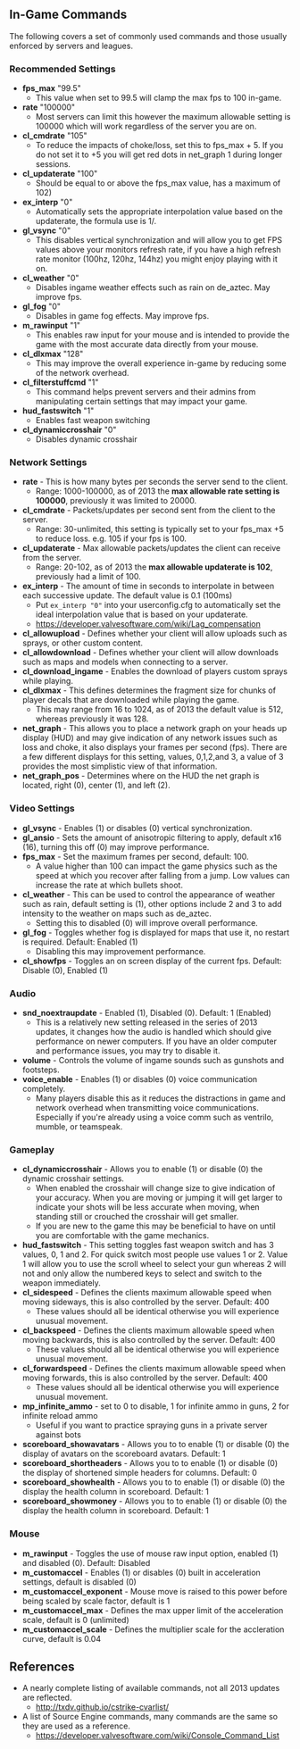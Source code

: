 ## In-Game Commands
The following covers a set of commonly used commands and those usually enforced by servers and leagues.

### Recommended Settings
   - **fps_max** "99.5"
      - This value when set to 99.5 will clamp the max fps to 100 in-game.
   - **rate** "100000"
      - Most servers can limit this however the maximum allowable setting is 100000 which will work regardless of the server you are on.
   - **cl_cmdrate** "105"
      - To reduce the impacts of choke/loss, set this to fps_max + 5. If you do not set it to +5 you will get red dots in net_graph 1 during longer sessions.
   - **cl_updaterate** "100" 
      - Should be equal to or above the fps_max value, has a maximum of 102)
   - **ex_interp** "0"
      - Automatically sets the appropriate interpolation value based on the updaterate, the formula use is 1/<updaterate>.
   - **gl_vsync** "0"
      - This disables vertical synchronization and will allow you to get FPS values above your monitors refresh rate, if you have a high refresh rate monitor (100hz, 120hz, 144hz) you might enjoy playing with it on.
   - **cl_weather** "0"
      - Disables ingame weather effects such as rain on de_aztec. May improve fps.
   - **gl_fog** "0"
      - Disables in game fog effects. May improve fps.
   - **m_rawinput** "1"
      - This enables raw input for your mouse and is intended to provide the game with the most accurate data directly from your mouse.
   - **cl_dlxmax** "128"
      - This may improve the overall experience in-game by reducing some of the network overhead.
   - **cl_filterstuffcmd** "1"
      - This command helps prevent servers and their admins from manipulating certain settings that may impact your game.
   - **hud_fastswitch** "1"
      - Enables fast weapon switching
   - **cl_dynamiccrosshair** "0"
      - Disables dynamic crosshair

### Network Settings
   - **rate** - This is how many bytes per seconds the server send to the client.
      - Range: 1000-100000, as of 2013 the **max allowable rate setting is 100000**, previously it was limited to 20000.
   - **cl_cmdrate** - Packets/updates per second sent from the client to the server.
      - Range: 30-unlimited, this setting is typically set to your fps_max +5 to reduce loss. e.g. 105 if your fps is 100.
   - **cl_updaterate** - Max allowable packets/updates the client can receive from the server.
      - Range: 20-102, as of 2013 the **max allowable updaterate is 102**, previously had a limit of 100.
   - **ex_interp** - The amount of time in seconds to interpolate in between each successive update. The default value is 0.1 (100ms)
      - Put `ex_interp "0"` into your userconfig.cfg to automatically set the ideal interpolation value that is based on your updaterate.
      - https://developer.valvesoftware.com/wiki/Lag_compensation
   - **cl_allowupload** - Defines whether your client will allow uploads such as sprays, or other custom content.
   - **cl_allowdownload** - Defines whether your client will allow downloads such as maps and models when connecting to a server.
   - **cl_download_ingame** - Enables the download of players custom sprays while playing.
   - **cl_dlxmax** - This defines determines the fragment size for chunks of player decals that are downloaded while playing the game.
      - This may range from 16 to 1024, as of 2013 the default value is 512, whereas previously it was 128.
   - **net_graph** - This allows you to place a network graph on your heads up display (HUD) and may give indication of any network issues such as loss and choke, it also displays your frames per second (fps). There are a few different displays for this setting, values, 0,1,2,and 3, a value of 3 provides the most simplistic view of that information.
   - **net_graph_pos** - Determines where on the HUD the net graph is located, right (0), center (1), and left (2).

### Video Settings
   - **gl_vsync** - Enables (1) or disables (0) vertical synchronization.
   - **gl_ansio** - Sets the amount of anisotropic filtering to apply, default x16 (16), turning this off (0) may improve performance.
   - **fps_max** - Set the maximum frames per second, default: 100.
      - A value higher than 100 can impact the game physics such as the speed at which you recover after falling from a jump. Low values can increase the rate at which bullets shoot.
   - **cl_weather** - This can be used to control the appearance of weather such as rain, default setting is (1), other options include 2 and 3 to add intensity to the weather on maps such as de_aztec.
      - Setting this to disabled (0) will improve overall performance.
   - **gl_fog** - Toggles whether fog is displayed for maps that use it, no restart is required. Default: Enabled (1)
      - Disabling this may improvement performance.
   - **cl_showfps** - Toggles an on screen display of the current fps. Default: Disable (0), Enabled (1)
   
### Audio
   - **snd_noextraupdate** - Enabled (1), Disabled (0). Default: 1 (Enabled)
      - This is a relatively new setting released in the series of 2013 updates, it changes how the audio is handled which should give performance on newer computers. If you have an older computer and performance issues, you may try to disable it.
   - **volume** - Controls the volume of ingame sounds such as gunshots and footsteps.
   - **voice_enable** - Enables (1) or disables (0) voice communication completely.
      - Many players disable this as it reduces the distractions in game and network overhead when transmitting voice communications. Especially if you're already using a voice comm such as ventrilo, mumble, or teamspeak.
   
### Gameplay
   - **cl_dynamiccrosshair** - Allows you to enable (1) or disable (0) the dynamic crosshair settings. 
      - When enabled the crosshair will change size to give indication of your accuracy. When you are moving or jumping it will get larger to indicate your shots will be less accurate when moving, when standing still or crouched the crosshair will get smaller.
      - If you are new to the game this may be beneficial to have on until you are comfortable with the game mechanics.
   - **hud_fastswitch** - This setting toggles fast weapon switch and has 3 values, 0, 1 and 2. For quick switch most people use values 1 or 2. Value 1 will allow you to use the scroll wheel to select your gun whereas 2 will not and only allow the numbered keys to select and switch to the weapon immediately.
   - **cl_sidespeed** - Defines the clients maximum allowable speed when moving sideways, this is also controlled by the server. Default: 400
      - These values should all be identical otherwise you will experience unusual movement.
   - **cl_backspeed** - Defines the clients maximum allowable speed when moving backwards, this is also controlled by the server. Default: 400
      - These values should all be identical otherwise you will experience unusual movement.
   - **cl_forwardspeed** - Defines the clients maximum allowable speed when moving forwards, this is also controlled by the server. Default: 400
      - These values should all be identical otherwise you will experience unusual movement.
   - **mp_infinite_ammo** - set to 0 to disable, 1 for infinite ammo in guns, 2 for infinite reload ammo
      - Useful if you want to practice spraying guns in a private server against bots
   - **scoreboard_showavatars** - Allows you to to enable (1) or disable (0) the display of avatars on the scoreboard avatars. Default: 1
   - **scoreboard_shortheaders** - Allows you to to enable (1) or disable (0) the display of shortened simple headers for columns. Default: 0
   - **scoreboard_showhealth** - Allows you to to enable (1) or disable (0) the display the health column in scoreboard. Default: 1
   - **scoreboard_showmoney** - Allows you to to enable (1) or disable (0) the display the health column in scoreboard. Default: 1
      
### Mouse
   - **m_rawinput** - Toggles the use of mouse raw input option, enabled (1) and disabled (0). Default: Disabled
   - **m_customaccel** - Enables (1) or disables (0) built in acceleration settings, default is disabled (0)
   - **m_customaccel_exponent** - Mouse move is raised to this power before being scaled by scale factor, default is 1
   - **m_customaccel_max** - Defines the max upper limit of the acceleration scale, default is 0 (unlimited)
   - **m_customaccel_scale** - Defines the multiplier scale for the accleration curve, default is 0.04
   
## References
   - A nearly complete listing of available commands, not all 2013 updates are reflected.
      - http://txdv.github.io/cstrike-cvarlist/
   - A list of Source Engine commands, many commands are the same so they are used as a reference.
      - https://developer.valvesoftware.com/wiki/Console_Command_List
